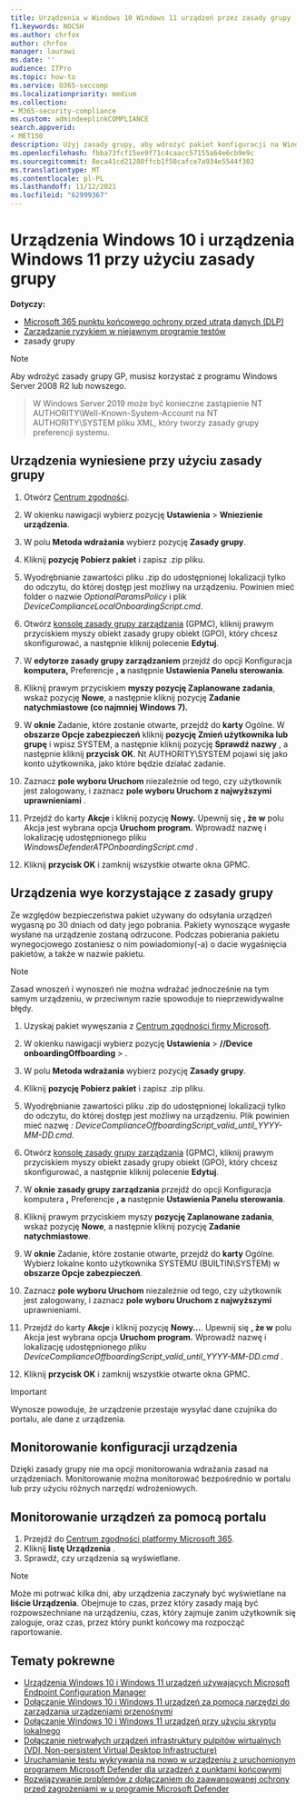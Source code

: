 ```yaml
---
title: Urządzenia w Windows 10 Windows 11 urządzeń przez zasady grupy
f1.keywords: NOCSH
ms.author: chrfox
author: chrfox
manager: laurawi
ms.date: ''
audience: ITPro
ms.topic: how-to
ms.service: O365-seccomp
ms.localizationpriority: medium
ms.collection:
- M365-security-compliance
ms.custom: admindeeplinkCOMPLIANCE
search.appverid:
- MET150
description: Użyj zasady grupy, aby wdrożyć pakiet konfiguracji na Windows 10 i Windows 11 urządzeń, tak aby były one dołączane do usługi.
ms.openlocfilehash: fbba73fcf15ee9f71c4caacc57155a64e6cb9e9c
ms.sourcegitcommit: 8eca41cd21280ffcb1f50cafce7a934e5544f302
ms.translationtype: MT
ms.contentlocale: pl-PL
ms.lasthandoff: 11/12/2021
ms.locfileid: "62999367"
---
```

# <a name="onboard-windows-10-devices-and-windows-11-using-group-policy"></a>Urządzenia Windows 10 i urządzenia Windows 11 przy użyciu zasady grupy 

**Dotyczy:**

- [Microsoft 365 punktu końcowego ochrony przed utratą danych (DLP)](./endpoint-dlp-learn-about.md)
- [Zarządzanie ryzykiem w niejawnym programie testów](insider-risk-management.md#learn-about-insider-risk-management-in-microsoft-365)
- zasady grupy

> [!NOTE]
> Aby wdrożyć zasady grupy GP, musisz korzystać z programu Windows Server 2008 R2 lub nowszego.

> W Windows Server 2019 może być konieczne zastąpienie NT AUTHORITY\Well-Known-System-Account na NT AUTHORITY\SYSTEM pliku XML, który tworzy zasady grupy preferencji systemu.

## <a name="onboard-devices-using-group-policy"></a>Urządzenia wyniesiene przy użyciu zasady grupy

1. Otwórz [Centrum zgodności](https://compliance.microsoft.com).

2. W okienku nawigacji wybierz pozycję **Ustawienia** >  **Wniezienie urządzenia**.

3. W polu **Metoda wdrażania** wybierz pozycję **Zasady grupy**.

4. Kliknij **pozycję Pobierz pakiet** i zapisz .zip pliku.

5. Wyodrębnianie zawartości pliku .zip do udostępnionej lokalizacji tylko do odczytu, do której dostęp jest możliwy na urządzeniu. Powinien mieć folder o nazwie *OptionalParamsPolicy* i plik *DeviceComplianceLocalOnboardingScript.cmd*.

6. Otwórz [konsolę zasady grupy zarządzania](/internet-explorer/ie11-deploy-guide/group-policy-and-group-policy-mgmt-console-ie11) (GPMC), kliknij prawym przyciskiem myszy obiekt zasady grupy obiekt (GPO), który chcesz skonfigurować, a następnie kliknij polecenie **Edytuj**.

7. W **edytorze zasady grupy zarządzaniem** przejdź do opcji Konfiguracja **komputera,** Preferencje **, a** następnie **Ustawienia Panelu sterowania**.

8. Kliknij prawym przyciskiem **myszy pozycję Zaplanowane zadania**, wskaż pozycję **Nowe**, a następnie kliknij pozycję **Zadanie natychmiastowe (co najmniej Windows 7).**

9. W **oknie** Zadanie, które zostanie otwarte, przejdź do **karty** Ogólne. W **obszarze Opcje zabezpieczeń** kliknij **pozycję Zmień użytkownika lub grupę** i wpisz SYSTEM, a następnie kliknij pozycję **Sprawdź nazwy** , a następnie kliknij **przycisk OK**. Nt AUTHORITY\SYSTEM pojawi się jako konto użytkownika, jako które będzie działać zadanie.

10. Zaznacz **pole wyboru Uruchom** niezależnie od tego, czy użytkownik jest zalogowany, i zaznacz **pole wyboru Uruchom z najwyższymi uprawnieniami** .

11. Przejdź do karty **Akcje** i kliknij pozycję **Nowy.** Upewnij się **, że w** polu Akcja jest wybrana opcja **Uruchom program.** Wprowadź nazwę i lokalizację udostępnionego pliku *WindowsDefenderATPOnboardingScript.cmd* .

12. Kliknij **przycisk OK** i zamknij wszystkie otwarte okna GPMC.

## <a name="offboard-devices-using-group-policy"></a>Urządzenia wye korzystające z zasady grupy
Ze względów bezpieczeństwa pakiet używany do odsyłania urządzeń wygasną po 30 dniach od daty jego pobrania. Pakiety wynoszące wygasłe wysłane na urządzenie zostaną odrzucone. Podczas pobierania pakietu wynegocjowego zostaniesz o nim powiadomiony(-a) o dacie wygaśnięcia pakietów, a także w nazwie pakietu.

> [!NOTE]
> Zasad wnoszeń i wynoszeń nie można wdrażać jednocześnie na tym samym urządzeniu, w przeciwnym razie spowoduje to nieprzewidywalne błędy.

1. Uzyskaj pakiet wywęszania z [Centrum zgodności firmy Microsoft](https://compliance.microsoft.com/compliancesettings/deviceonboarding).

2. W okienku nawigacji wybierz pozycję **Ustawienia** > **//Device onboardingOffboarding** > .

3. W polu **Metoda wdrażania** wybierz pozycję **Zasady grupy**.

4. Kliknij **pozycję Pobierz pakiet** i zapisz .zip pliku.

5. Wyodrębnianie zawartości pliku .zip do udostępnionej lokalizacji tylko do odczytu, do której dostęp jest możliwy na urządzeniu. Plik powinien mieć nazwę *: DeviceComplianceOffboardingScript_valid_until_YYYY-MM-DD.cmd*.

6. Otwórz [konsolę zasady grupy zarządzania](/internet-explorer/ie11-deploy-guide/group-policy-and-group-policy-mgmt-console-ie11) (GPMC), kliknij prawym przyciskiem myszy obiekt zasady grupy obiekt (GPO), który chcesz skonfigurować, a następnie kliknij polecenie **Edytuj**.

7. W **oknie zasady grupy zarządzania** przejdź do opcji Konfiguracja komputera **,** Preferencje **, a** następnie **Ustawienia Panelu sterowania**.

8. Kliknij prawym przyciskiem myszy **pozycję Zaplanowane zadania**, wskaż pozycję **Nowe**, a następnie kliknij pozycję **Zadanie natychmiastowe**.

9. W **oknie** Zadanie, które zostanie otwarte, przejdź do **karty** Ogólne. Wybierz lokalne konto użytkownika SYSTEMU (BUILTIN\SYSTEM) w **obszarze Opcje zabezpieczeń**.

10. Zaznacz **pole wyboru Uruchom** niezależnie od tego, czy użytkownik jest zalogowany, i zaznacz **pole wyboru Uruchom z najwyższymi** uprawnieniami.

11. Przejdź do karty **Akcje** i kliknij pozycję **Nowy...**. Upewnij się **, że w** polu Akcja jest wybrana opcja **Uruchom program.** Wprowadź nazwę i lokalizację udostępnionego  *pliku DeviceComplianceOffboardingScript_valid_until_YYYY-MM-DD.cmd* .

12. Kliknij **przycisk OK** i zamknij wszystkie otwarte okna GPMC.

> [!IMPORTANT]
> Wynosze powoduje, że urządzenie przestaje wysyłać dane czujnika do portalu, ale dane z urządzenia.


## <a name="monitor-device-configuration"></a>Monitorowanie konfiguracji urządzenia
Dzięki zasady grupy nie ma opcji monitorowania wdrażania zasad na urządzeniach. Monitorowanie można monitorować bezpośrednio w portalu lub przy użyciu różnych narzędzi wdrożeniowych.

## <a name="monitor-devices-using-the-portal"></a>Monitorowanie urządzeń za pomocą portalu
1. Przejdź do <a href="https://go.microsoft.com/fwlink/p/?linkid=2077149" target="_blank">Centrum zgodności platformy Microsoft 365</a>.
2. Kliknij **listę Urządzenia** .
3. Sprawdź, czy urządzenia są wyświetlane.

> [!NOTE]
> Może mi potrwać kilka dni, aby urządzenia zaczynały być wyświetlane na **liście Urządzenia**. Obejmuje to czas, przez który zasady mają być rozpowszechniane na urządzeniu, czas, który zajmuje zanim użytkownik się zaloguje, oraz czas, przez który punkt końcowy ma rozpocząć raportowanie.


## <a name="related-topics"></a>Tematy pokrewne
- [Urządzenia Windows 10 i Windows 11 urządzeń używających Microsoft Endpoint Configuration Manager](device-onboarding-sccm.md)
- [Dołączanie Windows 10 i Windows 11 urządzeń za pomocą narzędzi do zarządzania urządzeniami przenośnymi](device-onboarding-mdm.md)
- [Dołączanie Windows 10 i Windows 11 urządzeń przy użyciu skryptu lokalnego](device-onboarding-script.md)
- [Dołączanie nietrwałych urządzeń infrastruktury pulpitów wirtualnych (VDI, Non-persistent Virtual Desktop Infrastructure)](device-onboarding-vdi.md)
- [Uruchamianie testu wykrywania na nowo w urządzeniu z uruchomionym programem Microsoft Defender dla urządzeń z punktami końcowymi](/windows/security/threat-protection/microsoft-defender-atp/run-detection-test)
- [Rozwiązywanie problemów z dołączaniem do zaawansowanej ochrony przed zagrożeniami w u programie Microsoft Defender](/windows/security/threat-protection/microsoft-defender-atp/troubleshoot-onboarding)